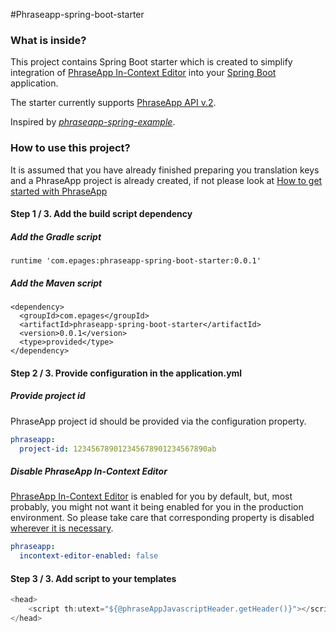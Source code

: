 #Phraseapp-spring-boot-starter

### What is inside?

This project contains Spring Boot starter which is created to simplify integration of [PhraseApp In-Context Editor](https://phraseapp.com/docs/guides/in-context-editor/) into your [Spring Boot](https://projects.spring.io/spring-boot/) application. 

The starter currently supports [PhraseApp API v.2](https://phraseapp.com/docs/api/v2/).

Inspired by [*phraseapp-spring-example*](https://github.com/phrase/phraseapp-spring-example).

### How to use this project?

It is assumed that you have already finished preparing you translation keys and a PhraseApp project is already created, if not please look at [How to get started with PhraseApp](https://phraseapp.com/docs/guides/setup/getting-started/)

#### Step 1 / 3. Add the build script dependency

##### Add the Gradle script

```
runtime 'com.epages:phraseapp-spring-boot-starter:0.0.1'
```

##### Add the Maven script

```
<dependency>
  <groupId>com.epages</groupId>
  <artifactId>phraseapp-spring-boot-starter</artifactId>
  <version>0.0.1</version>
  <type>provided</type>
</dependency>
```

#### Step 2 / 3. Provide configuration in the application.yml 

##### Provide project id

PhraseApp project id should be provided via the configuration property.

```yaml
phraseapp:
  project-id: 123456789012345678901234567890ab  
```           

##### Disable PhraseApp In-Context Editor

[PhraseApp In-Context Editor](https://phraseapp.com/docs/guides/in-context-editor/) is enabled for you by default, but, most probably, you might not want it being enabled for you in the production environment. 
So please take care that corresponding property is disabled [wherever it is necessary](https://docs.spring.io/spring-boot/docs/current/reference/html/howto-properties-and-configuration.html).

```yaml
phraseapp:  
  incontext-editor-enabled: false
```

#### Step 3 / 3. Add script to your templates

```javascript
<head>
    <script th:utext="${@phraseAppJavascriptHeader.getHeader()}"></script>
</head>
```








